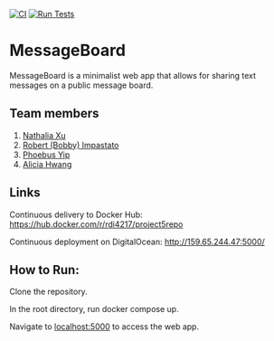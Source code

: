 [![CI](https://github.com/software-students-fall2023/5-final-project-plant5/actions/workflows/CI-CD.yml/badge.svg)](https://github.com/software-students-fall2023/5-final-project-plant5/actions/workflows/CI-CD.yml)
[![Run Tests](https://github.com/software-students-fall2023/5-final-project-plant5/actions/workflows/test.yml/badge.svg)](https://github.com/software-students-fall2023/5-final-project-plant5/actions/workflows/test.yml)
# MessageBoard
MessageBoard is a minimalist web app that allows for sharing text messages on a public message board.

## Team members
1. [Nathalia Xu](https://github.com/slurp-slurp)
2. [Robert (Bobby) Impastato](https://github.com/bobbyimpastato)
3. [Phoebus Yip](https://github.com/phoebusyip)
4. [Alicia Hwang](https://github.com/a-j-hwang)

## Links
Continuous delivery to Docker Hub: https://hub.docker.com/r/rdi4217/project5repo

Continuous deployment on DigitalOcean: http://159.65.244.47:5000/

## How to Run:
Clone the repository. 

In the root directory, run docker compose up. 

Navigate to [localhost:5000](http://localhost:5000/) to access the web app.
